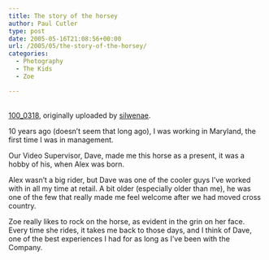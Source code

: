 ```yaml
---
title: The story of the horsey
author: Paul Cutler
type: post
date: 2005-05-16T21:08:56+00:00
url: /2005/05/the-story-of-the-horsey/
categories:
  - Photography
  - The Kids
  - Zoe

---
```

<div class="flickr-frame">
  <a href="http://www.flickr.com/photos/silwenae/12820833/" title="photo sharing"><img src="https://i0.wp.com/photos10.flickr.com/12820833_f57e646937.jpg?w=700"  class="flickr-photo" alt="" data-recalc-dims="1" /></a><br /> <br /> <span class="flickr-caption"><a href="http://www.flickr.com/photos/silwenae/12820833/">100_0318</a>, originally uploaded by <a href="http://www.flickr.com/people/silwenae/">silwenae</a>.</span>
</div>

<p class="flickr-yourcomment">
  10 years ago (doesn&#8217;t seem that long ago), I was working in Maryland, the first time I was in management.
</p>

Our Video Supervisor, Dave, made me this horse as a present, it was a hobby of his, when Alex was born.

Alex wasn&#8217;t a big rider, but Dave was one of the cooler guys I&#8217;ve worked with in all my time at retail. A bit older (especially older than me), he was one of the few that really made me feel welcome after we had moved cross country.

Zoe really likes to rock on the horse, as evident in the grin on her face. Every time she rides, it takes me back to those days, and I think of Dave, one of the best experiences I had for as long as I&#8217;ve been with the Company.